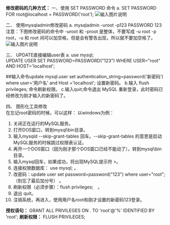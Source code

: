  **修改密码的几种方式：** 
一、使用 SET PASSWORD 命令
a. SET PASSWORD FOR root@localhost = PASSWORD('root');
![输入图片说明](https://images.gitee.com/uploads/images/2021/0524/095336_fce6b614_5296156.png "屏幕截图.png")

二、 使用mysqladmin修改密码
a. mysqladmin -uroot -p123 PASSWORD 123
注意：下图修改密码的命令中 -uroot 和 -proot 是整体，不要写成 -u root -p root，-u 和 root 间可以加空格，但是会有警告出现，所以就不要加空格了。
![输入图片说明](https://images.gitee.com/uploads/images/2021/0524/095328_dd6330b9_5296156.png "屏幕截图.png")

三、 UPDATE直接编辑user表
a. use mysql;  
   UPDATE USER SET PASSWORD=PASSWORD("123") WHERE USER="root" AND HOST='localhost';

##输入命令update mysql.user set authentication_string=password('新密码') where user='用户名' and Host ='localhost';
设置新密码。
b.输入 flush privileges; 命令刷新权限。
c.输入quit;命令退出 MySQL 重新登录，此时密码已经修改为刚才输入的新密码了。

四、 图形化工具修改  
在忘记root密码的时候，可以这样：
以windows为例：   
1. 关闭正在运行的MySQL服务。  
2. 打开DOS窗口，转到mysql\bin目录。  
3. 输入mysqld --skip-grant-tables 回车。--skip-grant-tables 的意思是启动MySQL服务的时候跳过权限表认证。  
4. 再开一个DOS窗口（因为刚才那个DOS窗口已经不能动了），转到mysql\bin目录。  
5. 输入mysql回车，如果成功，将出现MySQL提示符 >。  
6. 连接权限数据库： use mysql; 。  
6. 改密码：update user set password=password("123") where user="root";（别忘了最后加分号） 。  
7. 刷新权限（必须步骤）：flush privileges;　。  
8. 退出 quit。  
9. 注销系统，再进入，使用用户名root和刚才设置的新密码123登录。


 **授权语句：** 
GRANT ALL PRIVILEGES ON *.* TO 'root'@'%' IDENTIFIED BY 'root';
 **刷新权限：** 
FLUSH PRIVILEGES;

